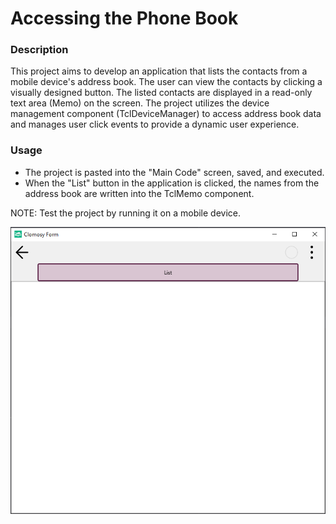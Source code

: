 # Accessing the Phone Book

### Description
This project aims to develop an application that lists the contacts from a mobile device's address book. The user can view the contacts by clicking a visually designed button. The listed contacts are displayed in a read-only text area (Memo) on the screen. The project utilizes the device management component (TclDeviceManager) to access address book data and manages user click events to provide a dynamic user experience.

### Usage
* The project is pasted into the "Main Code" screen, saved, and executed.
* When the "List" button in the application is clicked, the names from the address book are written into the TclMemo component.

NOTE: Test the project by running it on a mobile device.

![Accessing The Phone Book](AccessingThePhoneBook.png)